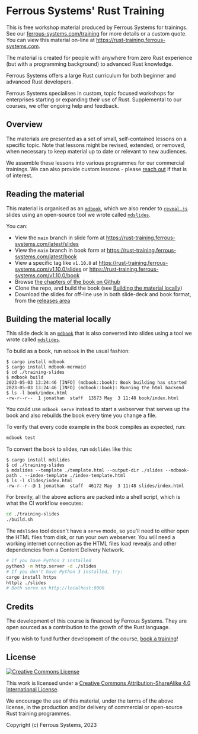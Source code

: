 # Ferrous Systems' Rust Training

This is free workshop material produced by Ferrous Systems for trainings. See our [ferrous-systems.com/training](https://ferrous-systems.com/training) for more details or a custom quote. You can view this material on-line at <https://rust-training.ferrous-systems.com>.

The material is created for people with anywhere from zero Rust experience (but with a programming background) to advanced Rust knowledge.

Ferrous Systems offers a large Rust curriculum for both beginner and advanced Rust developers.

Ferrous Systems specialises in custom, topic focused workshops for enterprises starting or expanding their use of Rust. Supplemental to our courses, we offer ongoing help and feedback.

## Overview

The materials are presented as a set of small, self-contained lessons on a specific topic. Note that lessons might be revised, extended, or removed, when necessary to keep material up to date or relevant to new audiences.

We assemble these lessons into various programmes for our commercial trainings. We can also provide custom lessons - please [reach out](https://ferrous-systems.com/contact) if that is of interest.

## Reading the material

This material is organised as an [`mdbook`](https://crates.io/crates/mdbook), which we also render to [`reveal.js`](https://revealjs.com) slides using an open-source tool we wrote called [`mdslides`](https://crates.io/crates/mdslides).

You can:

* View the `main` branch in slide form at <https://rust-training.ferrous-systems.com/latest/slides>
* View the `main` branch in book form at <https://rust-training.ferrous-systems.com/latest/book>
* View a specific tag like `v1.10.0` at <https://rust-training.ferrous-systems.com/v1.10.0/slides> or <https://rust-training.ferrous-systems.com/v1.10.0/book>
* Browse [the chapters of the book on Github](./training-slides/src/SUMMARY.md)
* Clone the repo, and build the book (see [Building the material locally](#building-the-material-locally))
* Download the slides for off-line use in both slide-deck and book format, from the [releases area](https://github.com/ferrous-systems/rust-training/releases)

## Building the material locally

This slide deck is an [`mdbook`](https://crates.io/crates/mdbook) that is also converted into slides using a tool we wrote called [`mdslides`](https://crates.io/crates/mdslides).

To build as a book, run `mdbook` in the usual fashion:

```console
$ cargo install mdbook
$ cargo install mdbook-mermaid
$ cd ./training-slides
$ mdbook build
2023-05-03 13:24:46 [INFO] (mdbook::book): Book building has started
2023-05-03 13:24:46 [INFO] (mdbook::book): Running the html backend
$ ls -l book/index.html
-rw-r--r--  1 jonathan  staff  13573 May  3 11:48 book/index.html
```

You could use `mdbook serve` instead to start a webserver that serves up the book and also rebuilds the book every time you change a file.

To verify that every code example in the book compiles as expected, run:

```sh
mdbook test
```

To convert the book to slides, run `mdslides` like this:

```console
$ cargo install mdslides
$ cd ./training-slides
$ mdslides --template ./template.html --output-dir ./slides --mdbook-path . --index-template ./index-template.html 
$ ls -l slides/index.html 
-rw-r--r--@ 1 jonathan  staff  46172 May  3 11:48 slides/index.html
```

For brevity, all the above actions are packed into a shell script, which is what the CI workflow executes:

```sh
cd ./training-slides
./build.sh
```

The `mdslides` tool doesn't have a `serve` mode, so you'll need to either open the HTML files from disk, or run your own webserver. You will need a working internet connection as the HTML files load revealjs and other dependencies from a Content Delivery Network.

```sh
# If you have Python 3 installed
python3 -m http.server -d ./slides
# If you don't have Python 3 installed, try:
cargo install https
httplz ./slides
# Both serve on http://localhost:8000
```

## Credits

The development of this course is financed by Ferrous Systems. They are open sourced as a contribution to the growth of the Rust language.

If you wish to fund further development of the course, [book a training](https://ferrous-systems.com/training)!

## License

[![Creative Commons License](https://i.creativecommons.org/l/by-sa/4.0/88x31.png)](http://creativecommons.org/licenses/by-sa/4.0/)

This work is licensed under a [Creative Commons Attribution-ShareAlike 4.0 International License](http://creativecommons.org/licenses/by-sa/4.0/).

We encourage the use of this material, under the terms of the above license, in the production and/or delivery of commercial or open-source Rust training programmes.

Copyright (c) Ferrous Systems, 2023

